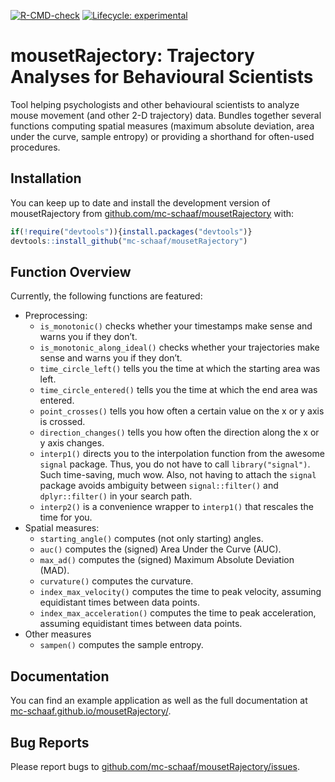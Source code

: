 
<!-- README.md is generated from README.Rmd. EDIT THAT FILE!!! -->
<!-- badges: start -->

[![R-CMD-check](https://github.com/mc-schaaf/mousetRajectory/actions/workflows/R-CMD-check.yaml/badge.svg)](https://github.com/mc-schaaf/mousetRajectory/actions/workflows/R-CMD-check.yaml)
[![Lifecycle:
experimental](https://img.shields.io/badge/lifecycle-experimental-orange.svg)](https://lifecycle.r-lib.org/articles/stages.html#experimental)
<!-- badges: end -->

# mousetRajectory: Trajectory Analyses for Behavioural Scientists

Tool helping psychologists and other behavioural scientists to analyze
mouse movement (and other 2-D trajectory) data. Bundles together several
functions computing spatial measures (maximum absolute deviation, area
under the curve, sample entropy) or providing a shorthand for often-used
procedures.

## Installation

You can keep up to date and install the development version of
mousetRajectory from
[github.com/mc-schaaf/mousetRajectory](https://github.com/mc-schaaf/mousetRajectory)
with:

``` r
if(!require("devtools")){install.packages("devtools")}
devtools::install_github("mc-schaaf/mousetRajectory")
```

## Function Overview

Currently, the following functions are featured:

- Preprocessing:
  - `is_monotonic()` checks whether your timestamps make sense and warns
    you if they don’t.
  - `is_monotonic_along_ideal()` checks whether your trajectories make
    sense and warns you if they don’t.
  - `time_circle_left()` tells you the time at which the starting area
    was left.
  - `time_circle_entered()` tells you the time at which the end area was
    entered.
  - `point_crosses()` tells you how often a certain value on the x or y
    axis is crossed.
  - `direction_changes()` tells you how often the direction along the x
    or y axis changes.  
  - `interp1()` directs you to the interpolation function from the
    awesome `signal` package. Thus, you do not have to call
    `library("signal")`. Such time-saving, much wow. Also, not having to
    attach the `signal` package avoids ambiguity between
    `signal::filter()` and `dplyr::filter()` in your search path.
  - `interp2()` is a convenience wrapper to `interp1()` that rescales
    the time for you.
- Spatial measures:
  - `starting_angle()` computes (not only starting) angles.
  - `auc()` computes the (signed) Area Under the Curve (AUC).
  - `max_ad()` computes the (signed) Maximum Absolute Deviation (MAD).
  - `curvature()` computes the curvature.
  - `index_max_velocity()` computes the time to peak velocity, assuming
    equidistant times between data points.
  - `index_max_acceleration()` computes the time to peak acceleration,
    assuming equidistant times between data points.
- Other measures
  - `sampen()` computes the sample entropy.

## Documentation

You can find an example application as well as the full documentation at
[mc-schaaf.github.io/mousetRajectory/](https://mc-schaaf.github.io/mousetRajectory/articles/mousetRajectory.html).

## Bug Reports

Please report bugs to
[github.com/mc-schaaf/mousetRajectory/issues](https://github.com/mc-schaaf/mousetRajectory/issues).
